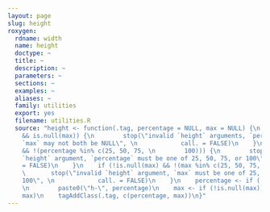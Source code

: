 ```yaml
---
layout: page
slug: height
roxygen:
  rdname: width
  name: height
  doctype: ~
  title: ~
  description: ~
  parameters: ~
  sections: ~
  examples: ~
  aliases: ~
  family: utilities
  export: yes
  filename: utilities.R
  source: "height <- function(.tag, percentage = NULL, max = NULL) {\n    if (is.null(percentage)
    && is.null(max)) {\n        stop(\"invalid `height` arguments, `percentage` and
    `max` may not both be NULL\", \n            call. = FALSE)\n    }\n    if (!is.null(percentage)
    && !(percentage %in% c(25, 50, 75, \n        100))) {\n        stop(\"invalid
    `height` argument, `percentage` must be one of 25, 50, 75, or 100\", \n            call.
    = FALSE)\n    }\n    if (!is.null(max) && !(max %in% c(25, 50, 75, 100))) {\n
    \       stop(\"invalid `height` argument, `max` must be one of 25, 50, 75, or
    100\", \n            call. = FALSE)\n    }\n    percentage <- if (!is.null(percentage))
    \n        paste0(\"h-\", percentage)\n    max <- if (!is.null(max)) \n        paste0(\"mh-\",
    max)\n    tagAddClass(.tag, c(percentage, max))\n}"
---
```

